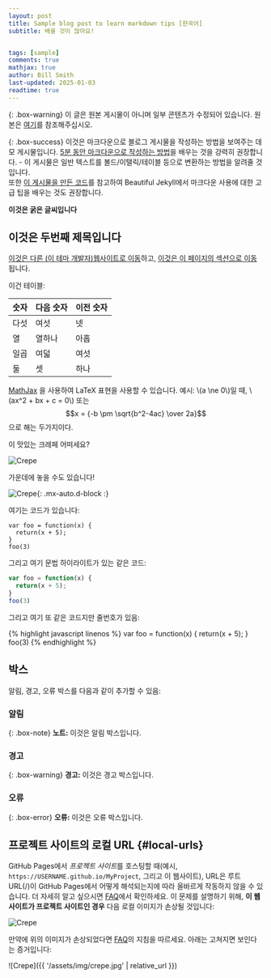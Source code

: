 ```yaml
---
layout: post
title: Sample blog post to learn markdown tips [한국어]
subtitle: 배울 것이 많아요! 


tags: [sample]
comments: true
mathjax: true
author: Bill Smith
last-updated: 2025-01-03
readtime: true
---
```

<!-- gh-repo: daattali/beautiful-jekyll
gh-badge: [star, fork, follow] -->

{: .box-warning}
이 글은 원본 게시물이 아니며 일부 콘텐츠가 수정되어 있습니다. 원본은 [여기](https://beautifuljekyll.com/2020-02-28-sample-markdown)를 참조해주십시오.

{: .box-success}
이것은 마크다운으로 블로그 게시물을 작성하는 방법을 보여주는 데모 게시물입니다. [5분 동안 마크다운으로 작성하는 방법](https://markdowntutorial.com/)을 배우는 것을 강력히 권장합니다. - 이 게시물은 일반 텍스트를 볼드/이탤릭/테이블 등으로 변환하는 방법을 알려줄 것입니다.<br/>또한 [이 게시물을 만든 코드](https://raw.githubusercontent.com/skyblue7070/blog/master/_posts/2020-02-28-sample-markdown.md)를 참고하여 Beautiful Jekyll에서 마크다운 사용에 대한 고급 팁을 배우는 것도 권장합니다.

**이것은 굵은 글씨입니다**

## 이것은 두번째 제목입니다

[이것은 다른 (이 테마 개발자)웹사이트로 이동](https://deanattali.com/)하고, [이것은 이 페이지의 섹션으로 이동](#local-urls)됩니다.

이건 테이블:

| 숫자 | 다음 숫자 | 이전 숫자 |
| :------ |:--- | :--- |
| 다섯 | 여섯 | 넷 |
| 열 | 열하나 | 아홉 |
| 일곱 | 여덟 | 여섯 |
| 둘 | 셋 | 하나 |

[MathJax](https://www.mathjax.org/) 을 사용하여 LaTeX 표현을 사용할 수 있습니다. 예시:
\\(a \ne 0\\)일 때, \\(ax^2 + bx + c = 0\\) 또는 $$x = {-b \pm \sqrt{b^2-4ac} \over 2a}$$으로 해는 두가지이다.

이 맛있는 크레페 어떠세요?

![Crepe](https://beautifuljekyll.com/assets/img/crepe.jpg)

가운데에 놓을 수도 있습니다!

![Crepe](https://beautifuljekyll.com/assets/img/crepe.jpg){: .mx-auto.d-block :}

여기는 코드가 있습니다:

~~~
var foo = function(x) {
  return(x + 5);
}
foo(3)
~~~

그리고 여기 문법 하이라이트가 있는 같은 코드:

```javascript
var foo = function(x) {
  return(x + 5);
}
foo(3)
```

그리고 여기 또 같은 코드지만 줄번호가 있음:

{% highlight javascript linenos %}
var foo = function(x) {
  return(x + 5);
}
foo(3)
{% endhighlight %}

## 박스
알림, 경고, 오류 박스를 다음과 같이 추가할 수 있음:

### 알림

{: .box-note}
**노트:** 이것은 알림 박스입니다.

### 경고

{: .box-warning}
**경고:** 이것은 경고 박스입니다.

### 오류

{: .box-error}
**오류:** 이것은 오류 박스입니다.

## 프로젝트 사이트의 로컬 URL {#local-urls}

GitHub Pages에서 *프로젝트 사이트*를 호스팅할 때(예시, `https://USERNAME.github.io/MyProject`, 그리고 이 웹사이트), URL은 루트 URL(/)이 GitHub Pages에서 어떻게 해석되는지에 따라 올바르게 작동하지 않을 수 있습니다. 더 자세히 알고 싶으시면 [FAQ](https://beautifuljekyll.com/faq/#links-in-project-page)에서 확인하세요. 이 문제를 설명하기 위해, **이 웹사이트가 프로젝트 사이트인 경우** 다음 로컬 이미지가 손상될 것입니다:

![Crepe](/assets/img/crepe.jpg)

만약에 위의 이미지가 손상되었다면 [FAQ](https://beautifuljekyll.com/faq/#links-in-project-page)의 지침을 따르세요. 아래는 고쳐지면 보인다는 증거입니다:

![Crepe]({{ '/assets/img/crepe.jpg' | relative_url }})
